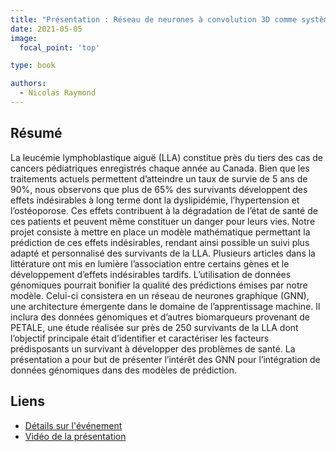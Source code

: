 ```yaml
---
title: "Présentation : Réseau de neurones à convolution 3D comme système d’aide à la décision pour de multiples tâches de classification de tumeurs rénales"
date: 2021-05-05
image:
  focal_point: 'top'

type: book

authors:
  - Nicolas Raymond
---
```


## Résumé 

La leucémie lymphoblastique aiguë (LLA) constitue près du tiers des cas de cancers pédiatriques enregistrés chaque 
année au Canada. Bien que les traitements actuels permettent d’atteindre un taux de survie de 5 ans de 90%, nous 
observons que plus de 65% des survivants développent des effets indésirables à long terme dont la dyslipidémie, 
l’hypertension et l’ostéoporose. Ces effets contribuent à la dégradation de l’état de santé de ces patients et 
peuvent même constituer un danger pour leurs vies. Notre projet consiste à mettre en place un modèle mathématique 
permettant la prédiction de ces effets indésirables, rendant ainsi possible un suivi plus adapté et personnalisé 
des survivants de la LLA. Plusieurs articles dans la littérature ont mis en lumière l’association entre certains 
gènes et le développement d’effets indésirables tardifs. L’utilisation de données génomiques pourrait bonifier la 
qualité des prédictions émises par notre modèle. Celui-ci consistera en un réseau de neurones graphique (GNN), une 
architecture émergente dans le domaine de l’apprentissage machine. Il inclura des données génomiques et d’autres 
biomarqueurs provenant de PETALE, une étude réalisée sur près de 250 survivants de la LLA dont l’objectif principale 
était d’identifier et caractériser les facteurs prédisposants un survivant à développer des problèmes de santé. La 
présentation a pour but de présenter l’intérêt des GNN pour l’intégration de données génomiques dans des modèles de 
prédiction. 

## Liens

- [Détails sur l'événement](https://www.acfas.ca/evenements/congres/programme/88/600/614/c)
- [Vidéo de la présentation](https://vimeo.com/542211700/4fa0c306c0)
